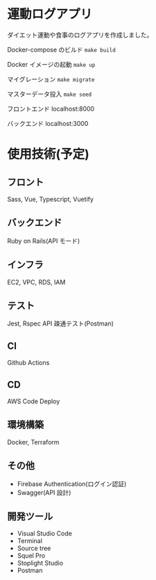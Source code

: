 # 運動ログアプリ

ダイエット運動や食事のログアプリを作成しました。

Docker-compose のビルド
`make build`

Docker イメージの起動
`make up`

マイグレーション
`make migrate`

マスターデータ投入
`make seed`

フロントエンド
localhost:8000

バックエンド
localhost:3000

# 使用技術(予定)

## フロント

Sass, Vue, Typescript, Vuetify

## バックエンド

Ruby on Rails(API モード)

## インフラ

EC2, VPC, RDS, IAM

## テスト

Jest, Rspec
API 疎通テスト(Postman)

## CI

Github Actions

## CD

AWS Code Deploy

## 環境構築

Docker, Terraform

## その他

- Firebase Authentication(ログイン認証)
- Swagger(API 設計)

## 開発ツール

- Visual Studio Code
- Terminal
- Source tree
- Squel Pro
- Stoplight Studio
- Postman
